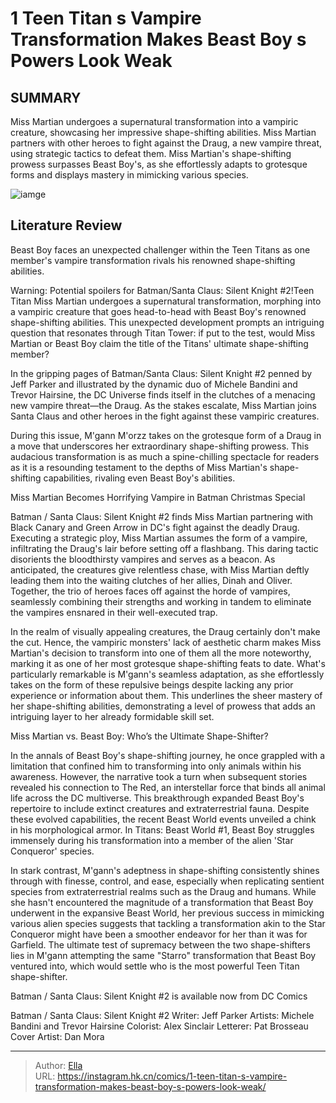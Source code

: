 # 1 Teen Titan s Vampire Transformation Makes Beast Boy s Powers Look Weak


## SUMMARY 



  Miss Martian undergoes a supernatural transformation into a vampiric creature, showcasing her impressive shape-shifting abilities.   Miss Martian partners with other heroes to fight against the Draug, a new vampire threat, using strategic tactics to defeat them.   Miss Martian&#39;s shape-shifting prowess surpasses Beast Boy&#39;s, as she effortlessly adapts to grotesque forms and displays mastery in mimicking various species.  

![iamge](https://static1.srcdn.com/wordpress/wp-content/uploads/2023/12/teen-titans-assemble-with-nightwing-raven-beast-boy-miss-martian-and-others.jpg)

## Literature Review

Beast Boy faces an unexpected challenger within the Teen Titans as one member&#39;s vampire transformation rivals his renowned shape-shifting abilities.




Warning: Potential spoilers for Batman/Santa Claus: Silent Knight #2!Teen Titan Miss Martian undergoes a supernatural transformation, morphing into a vampiric creature that goes head-to-head with Beast Boy&#39;s renowned shape-shifting abilities. This unexpected development prompts an intriguing question that resonates through Titan Tower: if put to the test, would Miss Martian or Beast Boy claim the title of the Titans&#39; ultimate shape-shifting member?




In the gripping pages of Batman/Santa Claus: Silent Knight #2 penned by Jeff Parker and illustrated by the dynamic duo of Michele Bandini and Trevor Hairsine, the DC Universe finds itself in the clutches of a menacing new vampire threat—the Draug. As the stakes escalate, Miss Martian joins Santa Claus and other heroes in the fight against these vampiric creatures.



          

During this issue, M&#39;gann M&#39;orzz takes on the grotesque form of a Draug in a move that underscores her extraordinary shape-shifting prowess. This audacious transformation is as much a spine-chilling spectacle for readers as it is a resounding testament to the depths of Miss Martian&#39;s shape-shifting capabilities, rivaling even Beast Boy&#39;s abilities.


 Miss Martian Becomes Horrifying Vampire in Batman Christmas Special 
          




Batman / Santa Claus: Silent Knight #2 finds Miss Martian partnering with Black Canary and Green Arrow in DC&#39;s fight against the deadly Draug. Executing a strategic ploy, Miss Martian assumes the form of a vampire, infiltrating the Draug&#39;s lair before setting off a flashbang. This daring tactic disorients the bloodthirsty vampires and serves as a beacon. As anticipated, the creatures give relentless chase, with Miss Martian deftly leading them into the waiting clutches of her allies, Dinah and Oliver. Together, the trio of heroes faces off against the horde of vampires, seamlessly combining their strengths and working in tandem to eliminate the vampires ensnared in their well-executed trap.

In the realm of visually appealing creatures, the Draug certainly don&#39;t make the cut. Hence, the vampiric monsters&#39; lack of aesthetic charm makes Miss Martian&#39;s decision to transform into one of them all the more noteworthy, marking it as one of her most grotesque shape-shifting feats to date. What&#39;s particularly remarkable is M&#39;gann&#39;s seamless adaptation, as she effortlessly takes on the form of these repulsive beings despite lacking any prior experience or information about them. This underlines the sheer mastery of her shape-shifting abilities, demonstrating a level of prowess that adds an intriguing layer to her already formidable skill set.






 Miss Martian vs. Beast Boy: Who’s the Ultimate Shape-Shifter? 


          

In the annals of Beast Boy&#39;s shape-shifting journey, he once grappled with a limitation that confined him to transforming into only animals within his awareness. However, the narrative took a turn when subsequent stories revealed his connection to The Red, an interstellar force that binds all animal life across the DC multiverse. This breakthrough expanded Beast Boy&#39;s repertoire to include extinct creatures and extraterrestrial fauna. Despite these evolved capabilities, the recent Beast World events unveiled a chink in his morphological armor. In Titans: Beast World #1, Beast Boy struggles immensely during his transformation into a member of the alien &#39;Star Conqueror&#39; species.

In stark contrast, M&#39;gann&#39;s adeptness in shape-shifting consistently shines through with finesse, control, and ease, especially when replicating sentient species from extraterrestrial realms such as the Draug and humans. While she hasn&#39;t encountered the magnitude of a transformation that Beast Boy underwent in the expansive Beast World, her previous success in mimicking various alien species suggests that tackling a transformation akin to the Star Conqueror might have been a smoother endeavor for her than it was for Garfield. The ultimate test of supremacy between the two shape-shifters lies in M&#39;gann attempting the same &#34;Starro&#34; transformation that Beast Boy ventured into, which would settle who is the most powerful Teen Titan shape-shifter.




Batman / Santa Claus: Silent Knight #2 is available now from DC Comics

 Batman / Santa Claus: Silent Knight #2                   Writer: Jeff Parker   Artists: Michele Bandini and Trevor Hairsine   Colorist: Alex Sinclair   Letterer: Pat Brosseau   Cover Artist: Dan Mora      




---

> Author: [Ella](https://instagram.hk.cn/)  
> URL: https://instagram.hk.cn/comics/1-teen-titan-s-vampire-transformation-makes-beast-boy-s-powers-look-weak/  


